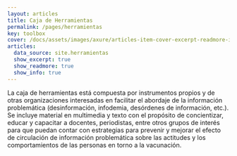 ```yaml
---
layout: articles
title: Caja de Herramientas
permalink: /pages/herramientas
key: toolbox
cover: /docs/assets/images/axure/articles-item-cover-excerpt-readmore-info.jpg
articles:
  data_source: site.herramientas
  show_excerpt: true
  show_readmore: true
  show_info: true
---
```

La caja de herramientas está compuesta por instrumentos propios y de otras organizaciones interesadas en facilitar el abordaje de la información problemática (desinformación, infodemia, desórdenes de información, etc.). Se incluye material en multimedia y texto con el propósito de concientizar, educar y capacitar a docentes, periodistas, entre otros grupos de interés para que puedan contar con estrategias para prevenir y mejorar el efecto de circulación de información problemática sobre las actitudes y los comportamientos de las personas en torno a la vacunación. 
<div class="article__content" markdown="1">
</div>
